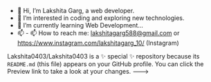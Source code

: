 

- 👋 Hi, I’m Lakshita Garg, a web developer.
- 👀 I’m interested in coding and exploring new technologies.
- 🌱 I’m currently learning Web Development...
- 📫 - 📫 How to reach me: lakshitagarg588@gmail.com or https://www.instagram.com/lakshitagarg_10/  (Instagram)


Lakshita0403/Lakshita0403 is a ✨ special ✨ repository because its `README.md` (this file) appears on your GitHub profile.
You can click the Preview link to take a look at your changes.
--->
